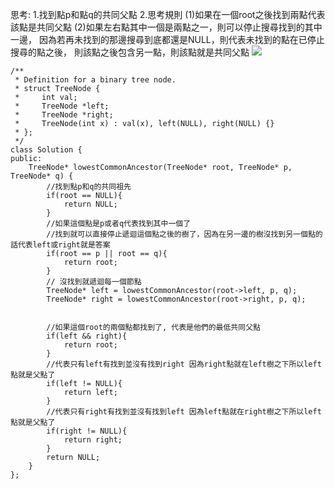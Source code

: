 思考:
1.找到點p和點q的共同父點
2.思考規則
    (1)如果在一個root之後找到兩點代表該點是共同父點
    (2)如果左右點其中一個是兩點之一，則可以停止搜尋找到的其中一邊，
       因為若再未找到的那邊搜尋到底都還是NULL，則代表未找到的點在已停止搜尋的點之後，
       則該點之後包含另一點，則該點就是共同父點
![](https://hackmd.io/_uploads/Hy9ERHQh3.png)
       
       
```c++=
/**
 * Definition for a binary tree node.
 * struct TreeNode {
 *     int val;
 *     TreeNode *left;
 *     TreeNode *right;
 *     TreeNode(int x) : val(x), left(NULL), right(NULL) {}
 * };
 */
class Solution {
public:
    TreeNode* lowestCommonAncestor(TreeNode* root, TreeNode* p, TreeNode* q) {
        //找到點p和q的共同祖先
        if(root == NULL){
            return NULL;
        }
        //如果這個點是p或者q代表找到其中一個了
        //找到就可以直接停止遞迴這個點之後的樹了，因為在另一邊的樹沒找到另一個點的話代表left或right就是答案
        if(root == p || root == q){
            return root;
        }
        // 沒找到就遞迴每一個節點
        TreeNode* left = lowestCommonAncestor(root->left, p, q);
        TreeNode* right = lowestCommonAncestor(root->right, p, q);


        //如果這個root的兩個點都找到了, 代表是他們的最低共同父點
        if(left && right){
            return root;
        }
        //代表只有left有找到並沒有找到right 因為right點就在left樹之下所以left點就是父點了
        if(left != NULL){
            return left;
        }
        //代表只有right有找到並沒有找到left 因為left點就在right樹之下所以left點就是父點了
        if(right != NULL){
            return right;
        }
        return NULL;
    }
};

```
